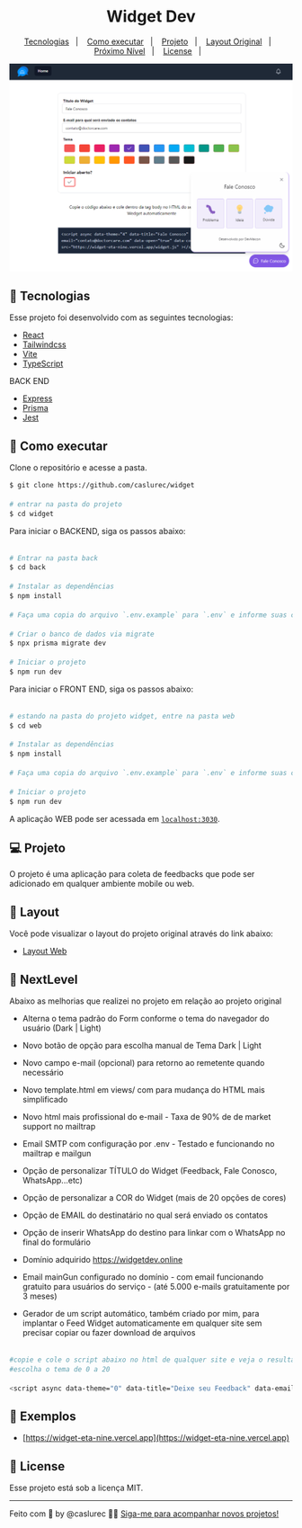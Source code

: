 <h1 align="center">Widget Dev</h1>

<p align="center">
  <a href="#-tecnologias">Tecnologias</a>&nbsp;&nbsp;&nbsp;|&nbsp;&nbsp;&nbsp;
  <a href="#-como-executar">Como executar</a>&nbsp;&nbsp;&nbsp;|&nbsp;&nbsp;&nbsp;
  <a href="#-projeto">Projeto</a>&nbsp;&nbsp;&nbsp;|&nbsp;&nbsp;&nbsp;
  <a href="#-layout">Layout Original</a>&nbsp;&nbsp;&nbsp;|&nbsp;&nbsp;&nbsp;
  <a href="#-nextlevel">Próximo Nível</a>&nbsp;&nbsp;&nbsp;|&nbsp;&nbsp;&nbsp;
  <a href="#-license">License</a>&nbsp;&nbsp;&nbsp;|&nbsp;&nbsp;&nbsp;
</p>

<p align="center">
  <img alt="FeedWidget" src="image.png" />
</p>

## 🧪 Tecnologias

Esse projeto foi desenvolvido com as seguintes tecnologias:

- [React](https://reactjs.org)
- [Tailwindcss](https://tailwindcss.com)
- [Vite](https://vitejs.dev)
- [TypeScript](https://www.typescriptlang.org)

BACK END

- [Express](https://expressjs.com/pt-br)
- [Prisma](https://www.prisma.io)
- [Jest](https://jestjs.io)

## 🚀 Como executar

Clone o repositório e acesse a pasta.

```bash
$ git clone https://github.com/caslurec/widget

# entrar na pasta do projeto
$ cd widget
```

Para iniciar o BACKEND, siga os passos abaixo:

```bash

# Entrar na pasta back
$ cd back

# Instalar as dependências
$ npm install

# Faça uma copia do arquivo `.env.example` para `.env` e informe suas credenciais

# Criar o banco de dados via migrate
$ npx prisma migrate dev

# Iniciar o projeto
$ npm run dev

```

Para iniciar o FRONT END, siga os passos abaixo:

```bash

# estando na pasta do projeto widget, entre na pasta web
$ cd web

# Instalar as dependências
$ npm install

# Faça uma copia do arquivo `.env.example` para `.env` e informe suas credenciais

# Iniciar o projeto
$ npm run dev

```


A aplicação WEB pode ser acessada em [`localhost:3030`](http://localhost:3030).


## 💻 Projeto

O projeto é uma aplicação para coleta de feedbacks que pode ser adicionado em qualquer ambiente mobile ou web.


## 🔖 Layout

Você pode visualizar o layout do projeto original através do link abaixo:

- [Layout Web](https://www.figma.com/file/xHveOl5sXHMQfXFZ69H1AR/Feedback-Widget)


## 🔖 NextLevel

Abaixo as melhorias que realizei no projeto em relação ao projeto original

- Alterna o tema padrão do Form conforme o tema do navegador do usuário (Dark | Light)
- Novo botão de opção para escolha manual de Tema Dark | Light
- Novo campo e-mail (opcional) para retorno ao remetente quando necessário
- Novo template.html em views/ com para mudança do HTML mais simplificado
- Novo html mais profissional do e-mail - Taxa de 90% de de market support no mailtrap 
- Email SMTP com configuração por .env - Testado e funcionando no mailtrap e mailgun
  
- Opção de personalizar TÍTULO do Widget (Feedback, Fale Conosco, WhatsApp...etc)
- Opção de personalizar a COR do Widget (mais de 20 opções de cores)
- Opção de EMAIL do destinatário no qual será enviado os contatos
- Opção de inserir WhatsApp do destino para linkar com o WhatsApp no final do formulário

- Domínio adquirido https://widgetdev.online
- Email mainGun configurado no domínio - com email funcionando gratuito para usuários do serviço - (até 5.000 e-mails gratuitamente por 3 meses)

- Gerador de um script automático, também criado por mim, para implantar o Feed Widget automaticamente em qualquer site sem precisar copiar ou fazer download de arquivos

```bash

#copie e cole o script abaixo no html de qualquer site e veja o resultado
#escolha o tema de 0 a 20

<script async data-theme="0" data-title="Deixe seu Feedback" data-email="contato@minhaempresa.com" data-open="true" data-code="demo" src="https://widget-eta-nine.vercel.app/widget.js"></script>

```

## 🔖 Exemplos

- [https://widget-eta-nine.vercel.app](https://widget-eta-nine.vercel.app)


## 📝 License

Esse projeto está sob a licença MIT.

---

Feito com 💜 by @caslurec 👋🏻 [Siga-me para acompanhar novos projetos!](https://github.com/caslurec/)
